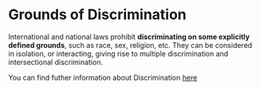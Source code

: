 # Grounds of Discrimination

International and national laws prohibit **discriminating on some explicitly defined grounds**, such as race, sex, religion, etc. They can be considered in isolation, or interacting, giving rise to multiple discrimination and intersectional discrimination.

You can find futher information about Discrimination [here](../../T3.3/discrimination.md)
